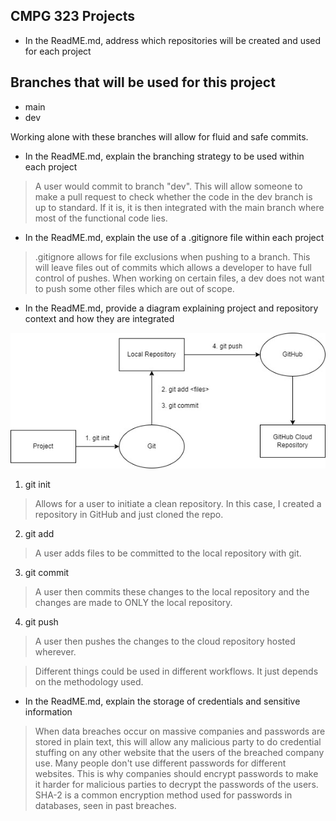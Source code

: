 ## CMPG 323 Projects

- In the ReadME.md, address which 
repositories will be created and used 
for each project


## Branches that will be used for this project
- main
- dev

Working alone with these branches will allow for fluid and safe commits.

- In the ReadME.md, explain the 
branching strategy to be used within 
each project

> A user would commit to branch "dev". This will allow someone to make a pull request to check whether the code in the dev branch is up to standard. If it is, it is then integrated with the main branch where most of the functional code lies. 

- In the ReadME.md, explain the use 
of a .gitignore file within each project

> .gitignore allows for file exclusions when pushing to a branch. This will leave files out of commits which allows a developer to have full control of pushes. When working on certain files, a dev does not want to push some other files which are out of scope.


- In the ReadME.md, provide a 
diagram explaining project and 
repository context and how they are 
integrated

![alttext](https://github.com/OmnipotentBanana/CMPG-323-Overview---32582625/blob/main/Project%201%20Diagram.jpg)

1. git init
> Allows for a user to initiate a clean repository. In this case, I created a repository in GitHub and just cloned the repo.
2. git add <files>
> A user adds files to be committed to the local repository with git.
3. git commit
> A user then commits these changes to the local repository and the changes are made to ONLY the local repository.
4. git push
> A user then pushes the changes to the cloud repository hosted wherever.

> Different things could be used in different workflows. It just depends on the methodology used.

- In the ReadME.md, explain the 
storage of credentials and sensitive 
information

> When data breaches occur on massive companies and passwords are stored in plain text, this will allow any malicious party to do credential stuffing on any other website that the users of the breached company use. Many people don't use different passwords for different websites. This is why companies should encrypt passwords to make it harder for malicious parties to decrypt the passwords of the users. SHA-2 is a common encryption method used for passwords in databases, seen in past breaches.
